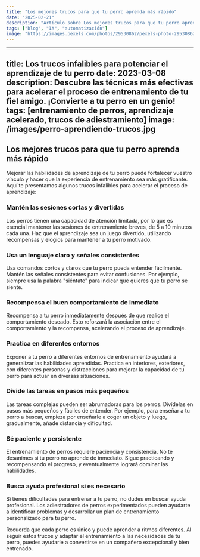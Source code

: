 ```yaml
---
title: "Los mejores trucos para que tu perro aprenda más rápido"
date: "2025-02-21"
description: "Artículo sobre Los mejores trucos para que tu perro aprenda más rápido"
tags: ["blog", "IA", "automatización"]
image: "https://images.pexels.com/photos/29530862/pexels-photo-29530862.jpeg?auto=compress&cs=tinysrgb&h=350"
---
```


---
title: Los trucos infalibles para potenciar el aprendizaje de tu perro
date: 2023-03-08
description: Descubre las técnicas más efectivas para acelerar el proceso de entrenamiento de tu fiel amigo. ¡Convierte a tu perro en un genio!
tags: [entrenamiento de perros, aprendizaje acelerado, trucos de adiestramiento]
image: /images/perro-aprendiendo-trucos.jpg
---

## Los mejores trucos para que tu perro aprenda más rápido

Mejorar las habilidades de aprendizaje de tu perro puede fortalecer vuestro vínculo y hacer que la experiencia de entrenamiento sea más gratificante. Aquí te presentamos algunos trucos infalibles para acelerar el proceso de aprendizaje:

### Mantén las sesiones cortas y divertidas

Los perros tienen una capacidad de atención limitada, por lo que es esencial mantener las sesiones de entrenamiento breves, de 5 a 10 minutos cada una. Haz que el aprendizaje sea un juego divertido, utilizando recompensas y elogios para mantener a tu perro motivado.

### Usa un lenguaje claro y señales consistentes

Usa comandos cortos y claros que tu perro pueda entender fácilmente. Mantén las señales consistentes para evitar confusiones. Por ejemplo, siempre usa la palabra "siéntate" para indicar que quieres que tu perro se siente.

### Recompensa el buen comportamiento de inmediato

Recompensa a tu perro inmediatamente después de que realice el comportamiento deseado. Esto reforzará la asociación entre el comportamiento y la recompensa, acelerando el proceso de aprendizaje.

### Practica en diferentes entornos

Exponer a tu perro a diferentes entornos de entrenamiento ayudará a generalizar las habilidades aprendidas. Practica en interiores, exteriores, con diferentes personas y distracciones para mejorar la capacidad de tu perro para actuar en diversas situaciones.

### Divide las tareas en pasos más pequeños

Las tareas complejas pueden ser abrumadoras para los perros. Divídelas en pasos más pequeños y fáciles de entender. Por ejemplo, para enseñar a tu perro a buscar, empieza por enseñarle a coger un objeto y luego, gradualmente, añade distancia y dificultad.

### Sé paciente y persistente

El entrenamiento de perros requiere paciencia y consistencia. No te desanimes si tu perro no aprende de inmediato. Sigue practicando y recompensando el progreso, y eventualmente logrará dominar las habilidades.

### Busca ayuda profesional si es necesario

Si tienes dificultades para entrenar a tu perro, no dudes en buscar ayuda profesional. Los adiestradores de perros experimentados pueden ayudarte a identificar problemas y desarrollar un plan de entrenamiento personalizado para tu perro.

Recuerda que cada perro es único y puede aprender a ritmos diferentes. Al seguir estos trucos y adaptar el entrenamiento a las necesidades de tu perro, puedes ayudarle a convertirse en un compañero excepcional y bien entrenado.